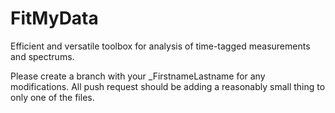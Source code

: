 # FitMyData
Efficient and versatile toolbox for analysis of time-tagged measurements and spectrums. 

Please create a branch with your _FirstnameLastname for any modifications. All push request should be adding a reasonably small thing to only one of the files. 
